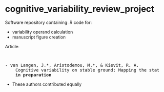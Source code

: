# cognitive_variability_review_project

Software repository containing .R code for:
- variability operand calculation
- manuscript figure creation

Article:

<br>
<pre>
- van Langen, J.*, Aristodemou, M.*, & Kievit, R. A.
    Cognitive variability on stable ground: Mapping the state of fluctuations in development
    <b>in preparation</b>
</pre>

* These authors contributed equally


